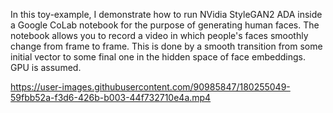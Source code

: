 ﻿In this toy-example, I demonstrate how to run NVidia StyleGAN2 ADA inside a Google CoLab notebook for the purpose of generating human faces. 
The notebook allows you to record a video in which people's faces smoothly change from frame to frame. 
This is done by a smooth transition from some initial vector to some final one in the hidden space of face embeddings. GPU is assumed.




https://user-images.githubusercontent.com/90985847/180255049-59fbb52a-f3d6-426b-b003-44f732710e4a.mp4

